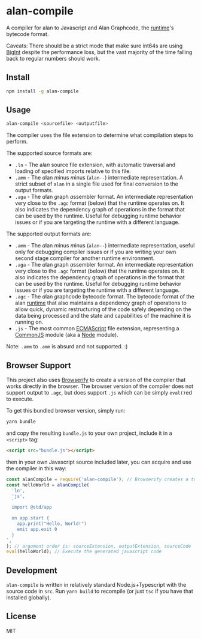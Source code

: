# alan-compile

A compiler for alan to Javascript and Alan Graphcode, the [runtime](https://github.com/alantech/alan/tree/master/runtime)'s bytecode format.

Caveats: There should be a strict mode that make sure int64s are using [BigInt](https://developer.mozilla.org/en-US/docs/Web/JavaScript/Reference/Global_Objects/BigInt) despite the performance loss, but the vast majority of the time falling back to regular numbers should work.

## Install

```sh
npm install -g alan-compile
```

## Usage

```sh
alan-compile <sourcefile> <outputfile>
```

The compiler uses the file extension to determine what compilation steps to perform.

The supported source formats are:

- `.ln` - The a*l*a*n* source file extension, with automatic traversal and loading of specified imports relative to this file.
- `.amm` - The *a*lan *m*inus *m*inus (`alan--`) intermediate representation. A strict subset of `alan` in a single file used for final conversion to the output formats.
- `.aga` - The *a*lan *g*raph *a*ssembler format. An intermediate representation very close to the `.agc` format (below) that the runtime operates on. It also indicates the dependency graph of operations in the format that can be used by the runtime. Useful for debugging runtime behavior issues or if you are targeting the runtime with a different language.

The supported output formats are:

- `.amm` - The *a*lan *m*inus *m*inus (`alan--`) intermediate representation, useful only for debugging compiler issues or if you are writing your own second stage compiler for another runtime environment.
- `.aga` - The *a*lan *g*raph *a*ssembler format. An intermediate representation very close to the `.agc` format (below) that the runtime operates on. It also indicates the dependency graph of operations in the format that can be used by the runtime. Useful for debugging runtime behavior issues or if you are targeting the runtime with a different language.
- `.agc` - The *a*lan *g*raph*c*ode bytecode format. The bytecode format of the alan [runtime](https://github.com/alantech/runtime) that also maintains a dependency graph of operations to allow quick, dynamic restructuring of the code safely depending on the data being processed and the state and capabilities of the machine it is running on.
- `.js` - The most common [ECMAScript](https://ecma-international.org/ecma-262/10.0/index.html) file extension, representing a [CommonJS](http://www.commonjs.org/) module (aka a [Node](https://nodejs.org/en/) module).

Note: `.amm` to `.amm` is absurd and not supported. :)

## Browser Support

This project also uses [Browserify](http://browserify.org/) to create a version of the compiler that works directly in the browser. The browser version of the compiler does not support output to `.agc`, but does support `.js` which can be simply `eval()`ed to execute.

To get this bundled browser version, simply run:

```sh
yarn bundle
```

and copy the resulting `bundle.js` to your own project, include it in a `<script>` tag:

```html
<script src="bundle.js"></script>
```

then in your own Javascript source included later, you can acquire and use the compiler in this way:

```js
const alanCompile = require('alan-compile'); // Browserify creates a toplevel `require` function that you can use to get the modules
const helloWorld = alanCompile(
  'ln',
  'js',
  `
  import @std/app

  on app.start {
    app.print("Hello, World!")
    emit app.exit 0
  }
`,
); // argument order is: sourceExtension, outputExtension, sourceCode
eval(helloWorld); // Execute the generated javascript code
```

## Development

`alan-compile` is written in relatively standard Node.js+Typescript with the source code in `src`. Run `yarn build` to recompile (or just `tsc` if you have that installed globally).

## License

MIT
